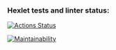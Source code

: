 ### Hexlet tests and linter status:
[![Actions Status](https://github.com/DarkN3ro/frontend-project-11/actions/workflows/hexlet-check.yml/badge.svg)](https://github.com/DarkN3ro/frontend-project-11/actions)

[![Maintainability](https://api.codeclimate.com/v1/badges/aec82dbeaaeb5ac81060/maintainability)](https://codeclimate.com/github/DarkN3ro/frontend-project-11/maintainability)